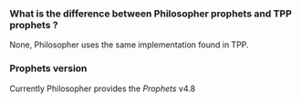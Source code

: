### What is the difference between Philosopher prophets and TPP prophets ?

None, Philosopher uses the same implementation found in TPP.


### Prophets version

Currently Philosopher provides the _Prophets_ v4.8
